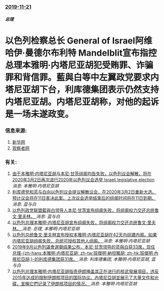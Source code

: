 ### [2019-11-21](/news/2019/11/21/index.md)

##### 总理
#  以色列检察总长 General of Israel阿维哈伊·曼德尔布利特 Mandelblit宣布指控总理本雅明·内塔尼亚胡犯受贿罪、诈骗罪和背信罪。藍與白等中左翼政党要求内塔尼亚胡下台，利库德集团表示仍然支持内塔尼亚胡。内塔尼亚胡称，对他的起诉是一场未遂政变。 




### 信息来源:

1. [新华网](http://www.xinhuanet.com/2019-11/22/c_1125264382.htm)
2. [观察者网](http://www.bjd.com.cn/a/201911/22/WS5dd798aee4b0e69db8165e1a.html)

### 有关:

1. [ 由于本雅明·内塔尼亚胡与本尼·甘茨组阁均告失败，以色列议会解散，将在2020年3月2日再次进行2020年以色列议会选举 Israeli legislative election ](/zh/news/2019/12/11/由于本雅明-内塔尼亚胡与本尼-甘茨组阁均告失败-以色列议会解散-将在2020年3月2日再次进行2020年以色列议会选举.md) _消息: 本雅明·内塔尼亚胡_
2. [ 利库德党和蓝与白向以色列议会提议解散议会，在2020年3月2日重新大选。预计议会将在11日表决此案。上次议会选举结束后的组阁时间将在11日到期。 ](/zh/news/2019/12/10/利库德党和蓝与白向以色列议会提议解散议会-在2020年3月2日重新大选-预计议会将在11日表决此案-上次议会选举结束后.md) _消息: 蓝与白_
3. [ 以色列政党联盟藍與白领导人本尼·甘茨宣布组阁失败，将组阁权力交还总统鲁文·里夫林。 ](/zh/news/2019/11/20/以色列政党联盟藍與白领导人本尼-甘茨宣布组阁失败-将组阁权力交还总统鲁文-里夫林.md) _消息: 蓝与白_
4. [ 以色列总理本雅明·内塔尼亚胡宣布组阁失败，将组阁权力交还总统鲁文·里夫林。 ](/zh/news/2019/10/21/以色列总理本雅明-内塔尼亚胡宣布组阁失败-将组阁权力交还总统鲁文-里夫林.md) _消息: 总理, 本雅明·内塔尼亚胡_
5. [以色列总统鲁文·里夫林宣布授权本雅明·内塔尼亚胡在42天内组建内阁。如果内塔尼亚胡组阁失败，总统可授权其他人组阁。 ](/zh/news/2019/09/25/以色列总统鲁文-里夫林宣布授权本雅明-内塔尼亚胡在42天内组建内阁-如果内塔尼亚胡组阁失败-总统可授权其他人组阁.md) _消息: 本雅明·内塔尼亚胡_
6. [2019年9月以色列議會選舉结果公布，本尼·甘茨领导的蓝與白获33席，现任总理-{zh-hans:本雅明·内塔尼亚胡; zh-tw:班傑明·納坦雅胡; zh-hk:班傑明·內塔尼亞胡;}-的利库德集团获31席。 ](/zh/news/2019/09/20/2019年9月以色列議會選舉结果公布-本尼-甘茨领导的蓝與白获33席-现任总理-zh-hans-本雅明-内塔尼亚胡.md) _消息: 利库德集团, 本雅明·内塔尼亚胡, 蓝与白_
7. [以色列总理本雅明·内塔尼亚胡指责伊朗掩盖其正在进行的核武發展項目，违反2015年达成的限制伊朗核项目的国际协议。內塔尼亞胡並展示了大量文件和光碟，宣稱它們记录了伊朗核项目的情况。 ](/zh/news/2018/04/30/以色列总理本雅明-内塔尼亚胡指责伊朗掩盖其正在进行的核武發展項目-违反2015年达成的限制伊朗核项目的国际协议-內塔尼亞.md) _消息: 本雅明·内塔尼亚胡_
